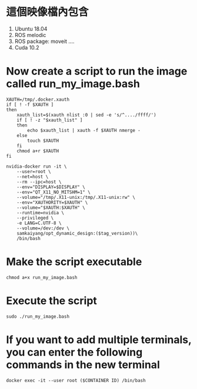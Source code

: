 # 這個映像檔內包含
1. Ubuntu 18.04
2. ROS melodic
3. ROS package: moveit ....
4. Cuda 10.2

# Now create a script to run the image called run_my_image.bash

```
XAUTH=/tmp/.docker.xauth
if [ ! -f $XAUTH ]
then
    xauth_list=$(xauth nlist :0 | sed -e 's/^..../ffff/')
    if [ ! -z "$xauth_list" ]
    then
        echo $xauth_list | xauth -f $XAUTH nmerge -
    else
        touch $XAUTH
    fi
    chmod a+r $XAUTH
fi

nvidia-docker run -it \
    --user=root \
    --net=host \
    --rm --ipc=host \
    --env="DISPLAY=$DISPLAY" \
    --env="QT_X11_NO_MITSHM=1" \
    --volume="/tmp/.X11-unix:/tmp/.X11-unix:rw" \
    --env="XAUTHORITY=$XAUTH" \
    --volume="$XAUTH:$XAUTH" \
    --runtime=nvidia \
    --privileged \
    -e LANG=C.UTF-8 \
    --volume=/dev:/dev \
    samkaiyang/opt_dynamic_design:($tag_version))\
    /bin/bash
```
# Make the script executable
```
chmod a+x run_my_image.bash
```
# Execute the script
```
sudo ./run_my_image.bash
```
# If you want to add multiple terminals, you can enter the following commands in the new terminal
```
docker exec -it --user root ($CONTAINER ID) /bin/bash
```